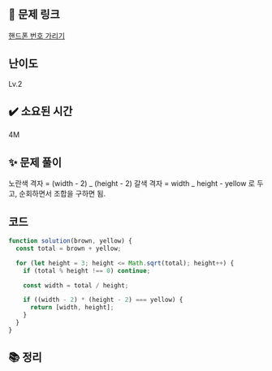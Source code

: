 ## 🔗 문제 링크

[핸드폰 번호 가리기](https://school.programmers.co.kr/learn/courses/30/lessons/12948)

## 난이도

Lv.2

## ✔️ 소요된 시간

4M

## ✨ 문제 풀이

노란색 격자 = (width - 2) _ (height - 2)
갈색 격자 = width _ height - yellow
로 두고, 순회하면서 조합을 구하면 됨.

## 코드

```javascript
function solution(brown, yellow) {
  const total = brown + yellow;

  for (let height = 3; height <= Math.sqrt(total); height++) {
    if (total % height !== 0) continue;

    const width = total / height;

    if ((width - 2) * (height - 2) === yellow) {
      return [width, height];
    }
  }
}
```

## 📚 정리
